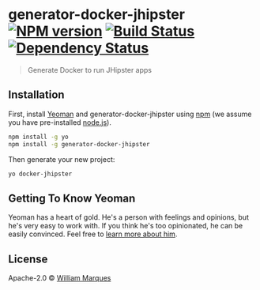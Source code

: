 # generator-docker-jhipster [![NPM version][npm-image]][npm-url] [![Build Status][travis-image]][travis-url] [![Dependency Status][daviddm-image]][daviddm-url]
> Generate Docker to run JHipster apps

## Installation

First, install [Yeoman](http://yeoman.io) and generator-docker-jhipster using [npm](https://www.npmjs.com/) (we assume you have pre-installed [node.js](https://nodejs.org/)).

```bash
npm install -g yo
npm install -g generator-docker-jhipster
```

Then generate your new project:

```bash
yo docker-jhipster
```

## Getting To Know Yeoman

Yeoman has a heart of gold. He&#39;s a person with feelings and opinions, but he&#39;s very easy to work with. If you think he&#39;s too opinionated, he can be easily convinced. Feel free to [learn more about him](http://yeoman.io/).

## License

Apache-2.0 © [William Marques]()


[npm-image]: https://badge.fury.io/js/generator-docker-jhipster.svg
[npm-url]: https://npmjs.org/package/generator-docker-jhipster
[travis-image]: https://travis-ci.org//generator-docker-jhipster.svg?branch=master
[travis-url]: https://travis-ci.org//generator-docker-jhipster
[daviddm-image]: https://david-dm.org//generator-docker-jhipster.svg?theme=shields.io
[daviddm-url]: https://david-dm.org//generator-docker-jhipster
